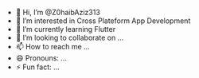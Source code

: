 - 👋 Hi, I’m @Z0haibAziz313
- 👀 I’m interested in Cross Plateform App Development
- 🌱 I’m currently learning Flutter
- 💞️ I’m looking to collaborate on ...
- 📫 How to reach me ...
- 😄 Pronouns: ...
- ⚡ Fun fact: ...

<!---
Z0haibAziz313/Z0haibAziz313 is a ✨ special ✨ repository because its `README.md` (this file) appears on your GitHub profile.
You can click the Preview link to take a look at your changes.
--->
